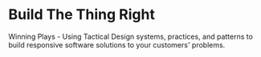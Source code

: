 # Build The Thing Right

Winning Plays - Using Tactical Design systems, practices, and patterns to build responsive software solutions to your customers' problems.

